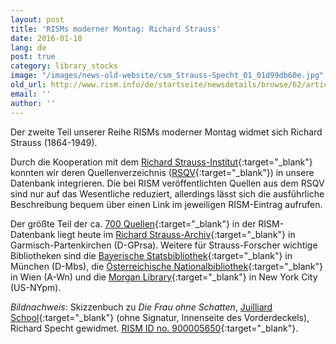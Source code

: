 ```yaml
---
layout: post
title: 'RISMs moderner Montag: Richard Strauss'
date: 2016-01-18
lang: de
post: true
category: library_stocks
image: "/images/news-old-website/csm_Strauss-Specht_01_01d99db60e.jpg"
old_url: http://www.rism.info/de/startseite/newsdetails/browse/62/article/64/rism-modern-monday-richard-strauss.html
email: ''
author: ''
---
```


Der zweite Teil unserer Reihe RISMs moderner Montag widmet sich Richard Strauss (1864-1949).

Durch die Kooperation mit dem [Richard Strauss-Institut](http://www.richard-strauss-institut.de/rsqv.php3){:target="_blank"} konnten wir deren Quellenverzeichnis ([RSQV](http://www.rsi-rsqv.de/){:target="_blank"}) in unsere Datenbank integrieren. Die bei RISM veröffentlichten Quellen aus dem RSQV sind nur auf das Wesentliche reduziert, allerdings lässt sich die ausführliche Beschreibung bequem über einen Link im jeweiligen RISM-Eintrag aufrufen.

Der größte Teil der ca. [700 Quellen](https://opac.rism.info/metaopac/search?View=rism&author=11861911X){:target="_blank"} in der RISM-Datenbank liegt heute im [Richard Strauss-Archiv](https://opac.rism.info/metaopac/search?View=rism&author=11861911X&siglum=D-GPrsa){:target="_blank"} in Garmisch-Partenkirchen (D-GPrsa). Weitere für Strauss-Forscher wichtige Bibliotheken sind die [Bayerische Statsbibliothek](https://opac.rism.info/metaopac/search?View=rism&author=11861911X&siglum=D-Mbs){:target="_blank"} in München (D-Mbs), die [Österreichische Nationalbibliothek](https://opac.rism.info/metaopac/search?View=rism&author=11861911X&siglum=A-Wn){:target="_blank"} in Wien (A-Wn) und die [Morgan Library](https://opac.rism.info/metaopac/search?View=rism&author=11861911X&siglum=US-NYpm){:target="_blank"} in New York City (US-NYpm).

_Bildnachweis_: Skizzenbuch zu _Die Frau ohne Schatten_, [Juilliard School](http://juilliardmanuscriptcollection.org/strauss-richard/strs_fos1/?manuscript=Die%20Frau%20ohne%20Schatten.%201st%20Act%20%28Sketches%29){:target="_blank"} (ohne Signatur, Innenseite des Vorderdeckels), Richard Specht gewidmet. [RISM ID no. 900005650](https://opac.rism.info/search?id=900005650){:target="_blank"}.


